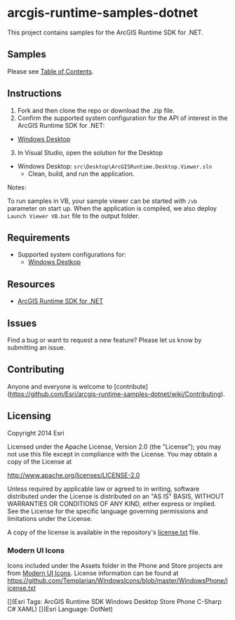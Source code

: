 # arcgis-runtime-samples-dotnet

This project contains samples for the ArcGIS Runtime SDK for .NET.

## Samples

Please see [Table of Contents](TableOfContents.md).

## Instructions 

1. Fork and then clone the repo or download the .zip file. 
2. Confirm the supported system configuration for the API of interest in the ArcGIS Runtime SDK for .NET:
  * [Windows Desktop](http://developers.arcgis.com/net/desktop/guide/system-requirements.htm)
3. In Visual Studio, open the solution for the Desktop
  * Windows Desktop: `src\Desktop\ArcGISRuntime.Desktop.Viewer.sln`  
	   - Clean, build, and run the application.

Notes:

To run samples in VB, your sample viewer can be started with `/vb` parameter on start up. When the application is compiled, we also deploy `Launch Viewer VB.bat` file to the output folder.

## Requirements

* Supported system configurations for: 
  * [Windows Destkop](http://developers.arcgis.com/net/desktop/guide/system-requirements.htm)

## Resources

* [ArcGIS Runtime SDK for .NET](http://esriurl.com/dotnetsdk)

## Issues

Find a bug or want to request a new feature?  Please let us know by submitting an issue.

## Contributing

Anyone and everyone is welcome to [contribute] (https://github.com/Esri/arcgis-runtime-samples-dotnet/wiki/Contributing). 

## Licensing
Copyright 2014 Esri

Licensed under the Apache License, Version 2.0 (the "License");
you may not use this file except in compliance with the License.
You may obtain a copy of the License at

   http://www.apache.org/licenses/LICENSE-2.0

Unless required by applicable law or agreed to in writing, software
distributed under the License is distributed on an "AS IS" BASIS,
WITHOUT WARRANTIES OR CONDITIONS OF ANY KIND, either express or implied.
See the License for the specific language governing permissions and
limitations under the License.

A copy of the license is available in the repository's [license.txt](/license.txt) file.

### Modern UI Icons
Icons included under the Assets folder in the Phone and Store projects are from [Modern UI Icons](http://modernuiicons.com/). License information can be found at https://github.com/Templarian/WindowsIcons/blob/master/WindowsPhone/license.txt 

[](Esri Tags: ArcGIS Runtime SDK Windows Desktop Store Phone C-Sharp C# XAML)
[](Esri Language: DotNet)
